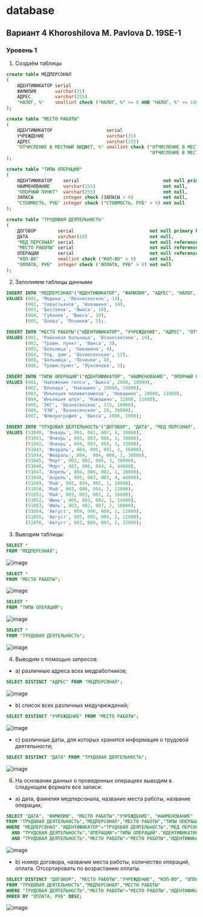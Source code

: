 # database
## Вариант 4 Khoroshilova M. Pavlova D. 19SE-1
### Уровень 1
1) Создаём таблицы
```sql
create table МЕДПЕРСОНАЛ
(
    ИДЕНТИФИКАТОР serial                                                 not null primary key,
    ФАМИЛИЯ       varchar(31)                                            not null,
    АДРЕС         varchar(255)                                           not null,
    "НАЛОГ, %"    smallint check ("НАЛОГ, %" >= 0 AND "НАЛОГ, %" <= 100) not null
);

create table "МЕСТО РАБОТЫ"
(
    ИДЕНТИФИКАТОР                    serial                                                   not null primary key,
    УЧРЕЖДЕНИЕ                       varchar(31)                                              not null,
    АДРЕС                            varchar(255)                                             not null,
    "ОТЧИСЛЕНИЕ В МЕСТНЫЙ БЮДЖЕТ, %" smallint check ("ОТЧИСЛЕНИЕ В МЕСТНЫЙ БЮДЖЕТ, %" >= 0 AND
                                                     "ОТЧИСЛЕНИЕ В МЕСТНЫЙ БЮДЖЕТ, %" <= 100) not null
);

create table "ТИПЫ ОПЕРАЦИЙ"
(
    ИДЕНТИФИКАТОР    serial                               not null primary key,
    НАИМЕНОВАНИЕ     varchar(255)                         not null,
    "ОПОРНЫЙ ПУНКТ"  varchar(255)                         not null,
    ЗАПАСЫ           integer check (ЗАПАСЫ > 0)           not null,
    "СТОИМОСТЬ, РУБ" integer check ("СТОИМОСТЬ, РУБ" > 0) not null
);

create table "ТРУДОВАЯ ДЕЯТЕЛЬНОСТЬ"
(
    ДОГОВОР        serial                            not null primary key,
    ДАТА           varchar(10)                       not null,
    "МЕД ПЕРСОНАЛ" serial                            not null references МЕДПЕРСОНАЛ (ИДЕНТИФИКАТОР),
    "МЕСТО РАБОТЫ" serial                            not null references "МЕСТО РАБОТЫ" (ИДЕНТИФИКАТОР),
    ОПЕРАЦИИ       serial                            not null references "ТИПЫ ОПЕРАЦИЙ" (ИДЕНТИФИКАТОР),
    "КОЛ-ВО"       smallint check ("КОЛ-ВО" > 0)     not null,
    "ОПЛАТА, РУБ"  integer check ("ОПЛАТА, РУБ" > 0) not null
);
```
2) Заполняем таблицы данными
```sql
INSERT INTO "МЕДПЕРСОНАЛ"("ИДЕНТИФИКАТОР", "ФАМИЛИЯ", "АДРЕС", "НАЛОГ, %")
VALUES (001, 'Медина', 'Вознесенское', 14),
       (002, 'Севастьянов',	'Навашино',	14),
       (003, 'Бессонов', 'Выкса', 10),
       (004, 'Губанов', 'Выкса', 10),
       (005, 'Боева', 'Починки', 5);

INSERT INTO "МЕСТО РАБОТЫ"("ИДЕНТИФИКАТОР", "УЧРЕЖДЕНИЕ", "АДРЕС", "ОТЧИСЛЕНИЕ В МЕСТНЫЙ БЮДЖЕТ, %")
VALUES (001, 'Районная больница', 'Вознесенское', 10),
       (002, 'Травм. пункт', 'Выкса', 3),
       (003, 'Больница', 'Навашино', 4),
       (004, 'Род. дом', 'Вознесенское', 12),
       (005, 'Больница', 'Починки',	4),
       (006, 'Травм.пункт',	'Лукояново', 3);

INSERT INTO "ТИПЫ ОПЕРАЦИЙ"("ИДЕНТИФИКАТОР", "НАИМЕНОВАНИЕ", "ОПОРНЫЙ ПУНКТ", "ЗАПАСЫ", "СТОИМОСТЬ, РУБ")
VALUES (001, 'Наложение гипса',	'Выкса', 2000, 18000),
       (002, 'Блокада',	'Навашино',	10000, 14000),
       (003, 'Инъекция поливитаминов', 'Навашино', 20000, 11000),
       (004, 'Инъекция алоэ', 'Навашино', 12000, 11000),
       (005, 'ЭКГ',	'Вознесенское',	115, 10000),
       (006, 'УЗИ',	'Вознесенское',	20,	30000),
       (007, 'Флюорография', 'Выкса', 1000, 5000);

INSERT INTO "ТРУДОВАЯ ДЕЯТЕЛЬНОСТЬ"("ДОГОВОР", "ДАТА", "МЕД ПЕРСОНАЛ", "МЕСТО РАБОТЫ", "ОПЕРАЦИИ", "КОЛ-ВО", "ОПЛАТА, РУБ")
VALUES (51040, 'Январь', 001, 001, 007,	4, 20000),
       (51041, 'Январь', 003, 003, 006,	1, 30000),
       (51042, 'Январь', 004, 003, 004,	3, 33000),
       (51043, 'Февраль', 004, 005,	001, 2, 36000),
       (51044, 'Февраль', 004,	004, 006, 1, 30000),
       (51045, 'Март', 002,	002, 005, 3, 30000),
       (51046, 'Март', 003,	006, 004, 4, 44000),
       (51047, 'Апрель', 004, 006, 002,	1, 28000),
       (51048, 'Апрель', 005, 003, 003,	4, 44000),
       (51049, 'Май', 002, 004,	005, 1, 10000),
       (51050, 'Май', 003, 006,	004, 2,	22000),
       (51051, 'Май', 003, 003,	001, 2,	36000),
       (51052, 'Июнь', 005, 003, 002, 1, 14000),
       (51053, 'Июль', 003,	002, 007, 2, 10000),
       (51054, 'Август', 004, 006, 004,	1, 11000),
       (51055, 'Август', 005, 005, 004,	2, 22000),
       (51056, 'Август', 003, 006, 003,	2, 22000);
```
3) Выводим таблицы:
```sql
SELECT *
FROM "МЕДПЕРСОНАЛ";
```
![image](https://user-images.githubusercontent.com/55359172/114346760-a3b12180-9b6c-11eb-961d-8ae840a7f7bc.png)
```sql
SELECT *
FROM "МЕСТО РАБОТЫ";
```
![image](https://user-images.githubusercontent.com/55359172/114346936-e115af00-9b6c-11eb-9c6a-943c5a939b36.png)
```sql
SELECT *
FROM "ТИПЫ ОПЕРАЦИЙ";
```
![image](https://user-images.githubusercontent.com/55359172/114347247-53868f00-9b6d-11eb-9c5a-f8a887f9c05c.png)

```sql
SELECT *
FROM "ТРУДОВАЯ ДЕЯТЕЛЬНОСТЬ";
```
![image](https://user-images.githubusercontent.com/55359172/114347366-7fa21000-9b6d-11eb-9a61-c0767cf0cb74.png)

4) Выводим с помощью запросов:
 * a) различные адреса всех медработников;
  ```sql
SELECT DISTINCT "АДРЕС" FROM "МЕДПЕРСОНАЛ";
  ```
![image](https://user-images.githubusercontent.com/55359172/114350123-72872000-9b71-11eb-80e0-84fc556cc7f6.png)

* b) список всех различных медучреждений;
```sql
SELECT DISTINCT "УЧРЕЖДЕНИЕ" FROM "МЕСТО РАБОТЫ";
```
 ![image](https://user-images.githubusercontent.com/55359172/114350427-da3d6b00-9b71-11eb-9cb1-c1303aa76fe7.png)

* c)	различные даты, для которых хранится информация о трудовой деятельности;
```sql
SELECT DISTINCT "ДАТА" FROM "ТРУДОВАЯ ДЕЯТЕЛЬНОСТЬ";
```
![image](https://user-images.githubusercontent.com/55359172/114350922-8e3ef600-9b72-11eb-8790-a49c6380f554.png)

6) На основании данных о проведенных операциях выводим в следующем формате все записи:
* a) дата, фамилия медперсонала, название места работы, название операции;
```sql
SELECT "ДАТА", "ФАМИЛИЯ", "МЕСТО РАБОТЫ"."УЧРЕЖДЕНИЕ", "НАИМЕНОВАНИЕ"
FROM "ТРУДОВАЯ ДЕЯТЕЛЬНОСТЬ","МЕДПЕРСОНАЛ","МЕСТО РАБОТЫ","ТИПЫ ОПЕРАЦИЙ"
WHERE "МЕДПЕРСОНАЛ"."ИДЕНТИФИКАТОР"="ТРУДОВАЯ ДЕЯТЕЛЬНОСТЬ"."МЕД ПЕРСОНАЛ"
  AND "ТРУДОВАЯ ДЕЯТЕЛЬНОСТЬ"."ОПЕРАЦИИ"="ТИПЫ ОПЕРАЦИЙ"."ИДЕНТИФИКАТОР"
  AND "ТРУДОВАЯ ДЕЯТЕЛЬНОСТЬ"."МЕСТО РАБОТЫ"="МЕСТО РАБОТЫ"."ИДЕНТИФИКАТОР";
```
![image](https://user-images.githubusercontent.com/55359172/114360622-eaf3de00-9b7d-11eb-870a-41a24eb14440.png)

* b) номер договора, название места работы, количество операций, оплата. Отсортировать по возрастанию оплаты.
```sql
SELECT DISTINCT "ДОГОВОР", "МЕСТО РАБОТЫ"."УЧРЕЖДЕНИЕ", "КОЛ-ВО", "ОПЛАТА, РУБ"
FROM "ТРУДОВАЯ ДЕЯТЕЛЬНОСТЬ","МЕДПЕРСОНАЛ","МЕСТО РАБОТЫ"
WHERE "ТРУДОВАЯ ДЕЯТЕЛЬНОСТЬ"."МЕСТО РАБОТЫ"="МЕСТО РАБОТЫ"."ИДЕНТИФИКАТОР"
ORDER BY "ОПЛАТА, РУБ" DESC;
```
![image](https://user-images.githubusercontent.com/55359172/114361267-9bfa7880-9b7e-11eb-97b5-8aac0da9d3e6.png)

